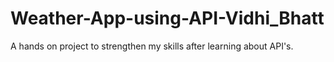 # Weather-App-using-API-Vidhi_Bhatt
A hands on project to strengthen my skills after learning about API's.

